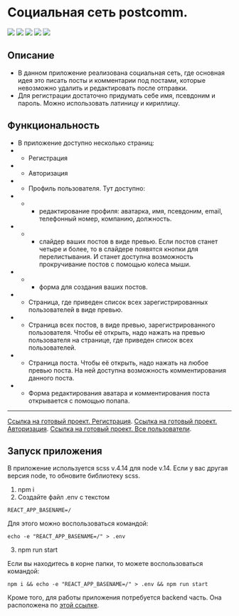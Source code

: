 # Социальная сеть postcomm. 

![](https://shields.io/badge/-HTML-orange)
![](https://shields.io/badge/-CSS-blue)
![](https://shields.io/badge/-SCSS-C76494)
![](https://shields.io/badge/-JavaScript-yellow)
![](https://shields.io/badge/-React.JS-05D9FF)

## Описание
- В данном приложение реализована социальная сеть, где основная идея это писать посты и комментарии под постами, которые невозможно удалить и редактировать после отправки.
- Для регистрации достаточно придумать себе имя, псевдоним и пароль. Можно использовать латиницу и кириллицу. 

## Функциональность
- В приложение доступно несколько страниц:
- - Регистрация
- - Авторизация
- - Профиль пользователя. Тут доступно:
- - - редактирование профиля: аватарка, имя, псевдоним, email, телефонный номер, компанию, должность. 
- - - слайдер ваших постов в виде превью. Если постов станет четыре и более, то в слайдере появятся кнопки для перелистывания. И станет доступна возможность прокручивание постов с помощью колеса мыши. 
- - - форма для создания ваших постов.
- - Страница, где приведен список всех зарегистрированных пользователей в виде превью.
- - Страница всех постов, в виде превью, зарегистрированного пользователя. Чтобы её открыть, надо нажать на превью пользователя на странице, где приведен список всех пользователей.
- - Страница поста. Чтобы её открыть, надо нажать на любое превью поста. На ней доступна возможность комментирования данного поста. 
- - Форма редактирования аватара и комментирования поста открывается с помощью попапа.

<tr>
    <hr>
</tr>

 [Ссылка на готовый проект. Регистрация](https://tyt34.github.io/postcomm/#/reg).
 [Ссылка на готовый проект. Авторизация](https://tyt34.github.io/postcomm/#/reg).
 [Ссылка на готовый проект. Все пользователи](https://tyt34.github.io/postcomm/#/allusers).

  ## Запуск приложения
В приложение используется scss v.4.14 для node v.14. Если у вас другая версия node, то обновите библиотеку scss.
1. npm i
2. Создайте файл .env с текстом 
```
REACT_APP_BASENAME=/
```
Для этого можно воспользоваться командой: 
```
echo -e "REACT_APP_BASENAME=/" > .env
```
3. npm run start

Если вы находитесь в корне папки, то можете воспользоваться командой: 
```
npm i && echo -e "REACT_APP_BASENAME=/" > .env && npm run start
```
Кроме того, для работы приложения потребуется backend часть. Она расположена по  [этой ссылке](https://github.com/tyt34/back-postcomm).


